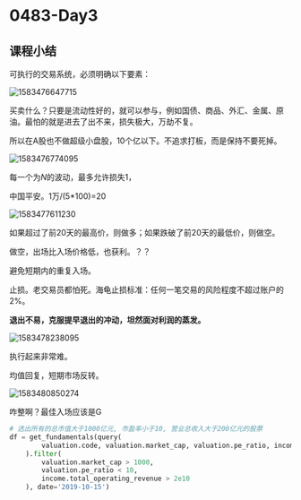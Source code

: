 # 0483-Day3

## 课程小结 

可执行的交易系统，必须明确以下要素：

![1583476647715](C:\Users\hasee\AppData\Roaming\Typora\typora-user-images\1583476647715.png)

买卖什么？只要是流动性好的，就可以参与，例如国债、商品、外汇、金属、原油。最怕的就是进去了出不来，损失极大，万劫不复。

所以在A股也不做超级小盘股，10个亿以下。不追求打板，而是保持不要死掉。

![1583476774095](C:\Users\hasee\AppData\Roaming\Typora\typora-user-images\1583476774095.png)



每一个为$N$的波动，最多允许损失$1%$，

中国平安。1万/(5*100)=20



![1583477611230](C:\Users\hasee\AppData\Roaming\Typora\typora-user-images\1583477611230.png)

如果超过了前20天的最高价，则做多；如果跌破了前20天的最低价，则做空。

做空，出场比入场价格低，也获利。？？

避免短期内的重复入场。





止损。老交易员都怕死。海龟止损标准：任何一笔交易的风险程度不超过账户的2%。

**退出不易，克服提早退出的冲动，坦然面对利润的蒸发。**

![1583478238095](C:\Users\hasee\AppData\Roaming\Typora\typora-user-images\1583478238095.png)

执行起来非常难。



均值回复，短期市场反转。



![1583480850274](C:\Users\hasee\AppData\Roaming\Typora\typora-user-images\1583480850274.png)

咋整啊？最佳入场应该是G

```python
# 选出所有的总市值大于1000亿元, 市盈率小于10, 营业总收入大于200亿元的股票
df = get_fundamentals(query(
        valuation.code, valuation.market_cap, valuation.pe_ratio, income.total_operating_revenue
    ).filter(
        valuation.market_cap > 1000,
        valuation.pe_ratio < 10,
        income.total_operating_revenue > 2e10
    ), date='2019-10-15')
```

